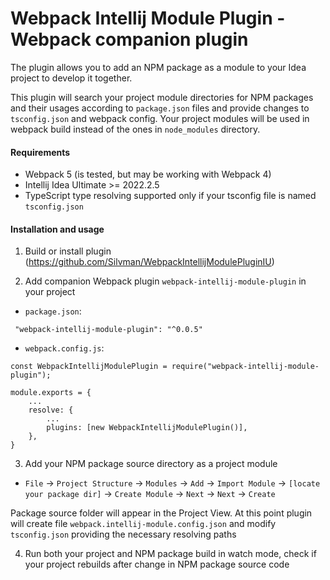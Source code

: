 # Webpack Intellij Module Plugin - Webpack companion plugin

The plugin allows you to add an NPM package as a module to your Idea project to develop it together.

This plugin will search your project module directories for NPM packages and their usages according
to `package.json` files and provide changes to `tsconfig.json` and webpack config. Your project modules
will be used in webpack build instead of the ones in `node_modules` directory.

#### Requirements

- Webpack 5 (is tested, but may be working with Webpack 4)
- Intellij Idea Ultimate >= 2022.2.5
- TypeScript type resolving supported only if your tsconfig file is named `tsconfig.json`

#### Installation and usage

1. Build or install plugin (https://github.com/Silvman/WebpackIntellijModulePluginIU)

2. Add companion Webpack plugin `webpack-intellij-module-plugin` in your project
- `package.json`:
```    
 "webpack-intellij-module-plugin": "^0.0.5"
```
- `webpack.config.js`:
```
const WebpackIntellijModulePlugin = require("webpack-intellij-module-plugin");

module.exports = {
    ...
    resolve: {
        ...
        plugins: [new WebpackIntellijModulePlugin()],
    },
}
```

3. Add your NPM package source directory as a project module
- `File` -> `Project Structure` -> `Modules` -> `Add` -> `Import Module`
  -> `[locate your package dir]` -> `Create Module` -> `Next` -> `Next` -> `Create`

Package source folder will appear in the Project View.
At this point plugin will create file `webpack.intellij-module.config.json` and modify `tsconfig.json`
providing the necessary resolving paths

4. Run both your project and NPM package build in watch mode, check if your project rebuilds after change in NPM package source code
